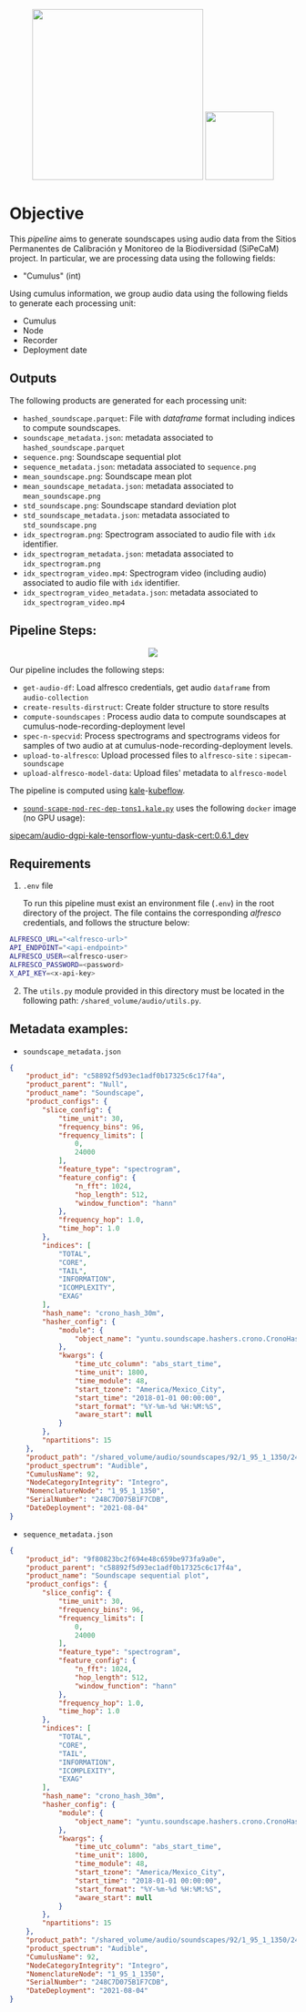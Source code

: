 <p float="left" align="center">
  <img src="https://i.imgur.com/fUFVFBl.png" width="300" />
  <img src="https://i.imgur.com/qymEZ1n.png" width="120" /> 
</p>

# Objective

This _pipeline_ aims to generate soundscapes using audio data from the Sitios Permanentes de Calibración y Monitoreo de la Biodiversidad (SiPeCaM) project. In particular, we are processing data using the following fields:

- "Cumulus"  (int)

Using cumulus information, we group audio data using the following fields to generate each processing unit:

- Cumulus
- Node
- Recorder
- Deployment date

## Outputs

The following products are generated for each processing unit: 

- `hashed_soundscape.parquet`: File with _dataframe_ format including indices to compute soundscapes.
- `soundscape_metadata.json`: metadata associated to `hashed_soundscape.parquet`
- `sequence.png`: Soundscape sequential plot
- `sequence_metadata.json`:  metadata associated to `sequence.png`
- `mean_soundscape.png`:  Soundscape mean plot
- `mean_soundscape_metadata.json`:  metadata associated to `mean_soundscape.png`
- `std_soundscape.png`: Soundscape standard deviation plot
- `std_soundscape_metadata.json`:  metadata associated to `std_soundscape.png`
- `idx_spectrogram.png`: Spectrogram associated to audio file with `idx` identifier.
- `idx_spectrogram_metadata.json`: metadata associated to `idx_spectrogram.png`
- `idx_spectrogram_video.mp4`: Spectrogram video (including audio) associated to audio file with `idx` identifier.
- `idx_spectrogram_video_metadata.json`: metadata associated to `idx_spectrogram_video.mp4`

## Pipeline Steps:

<p align="center">
  <img src="https://i.imgur.com/YxryqRX.png"/>
</p>



Our pipeline includes the following steps:

- `get-audio-df`:  Load alfresco credentials, get audio `dataframe` from `audio-collection`
- `create-results-dirstruct`: Create folder structure to store results
- `compute-soundscapes` : Process audio data to compute soundscapes at cumulus-node-recording-deployment level
- `spec-n-specvid`: Process spectrograms and spectrograms videos for samples of two audio at at cumulus-node-recording-deployment levels.
- `upload-to-alfresco`: Upload processed files to `alfresco-site` : `sipecam-soundscape`
- `upload-alfresco-model-data`: Upload files' metadata to `alfresco-model`

The pipeline is computed using [kale](https://github.com/kubeflow-kale/kale)-[kubeflow](https://www.kubeflow.org/).

- [`sound-scape-nod-rec-dep-tons1.kale.py`](https://github.com/CONABIO/kube_sipecam_pipelines/blob/main/audio/kubeflow/soundscapes/sipecam/.kale/sound-scape-nod-rec-dep-tons1.kale.py)  uses the following `docker` image (no GPU usage):

[sipecam/audio-dgpi-kale-tensorflow-yuntu-dask-cert:0.6.1_dev](https://github.com/CONABIO/yuntu-private/blob/alfresco/dockerfiles/tensorflow-yuntu-dask/0.6.1_dev/Dockerfile)

## Requirements

1. `.env` file

	To run this pipeline must exist an environment file (`.env`) in the root directory of the project. The file contains the corresponding _alfresco_ credentials, and follows the structure below:

```bash
ALFRESCO_URL="<alfresco-url>"
API_ENDPOINT="<api-endpoint>"
ALFRESCO_USER=<alfresco-user>
ALFRESCO_PASSWORD=<password>
X_API_KEY=<x-api-key>
```

2. The `utils.py` module provided in this directory must be located in the following path: `/shared_volume/audio/utils.py`.


## Metadata examples:

- `soundscape_metadata.json`

```json
{
    "product_id": "c58892f5d93ec1adf0b17325c6c17f4a",
    "product_parent": "Null",
    "product_name": "Soundscape",
    "product_configs": {
        "slice_config": {
            "time_unit": 30,
            "frequency_bins": 96,
            "frequency_limits": [
                0,
                24000
            ],
            "feature_type": "spectrogram",
            "feature_config": {
                "n_fft": 1024,
                "hop_length": 512,
                "window_function": "hann"
            },
            "frequency_hop": 1.0,
            "time_hop": 1.0
        },
        "indices": [
            "TOTAL",
            "CORE",
            "TAIL",
            "INFORMATION",
            "ICOMPLEXITY",
            "EXAG"
        ],
        "hash_name": "crono_hash_30m",
        "hasher_config": {
            "module": {
                "object_name": "yuntu.soundscape.hashers.crono.CronoHasher"
            },
            "kwargs": {
                "time_utc_column": "abs_start_time",
                "time_unit": 1800,
                "time_module": 48,
                "start_tzone": "America/Mexico_City",
                "start_time": "2018-01-01 00:00:00",
                "start_format": "%Y-%m-%d %H:%M:%S",
                "aware_start": null
            }
        },
        "npartitions": 15
    },
    "product_path": "/shared_volume/audio/soundscapes/92/1_95_1_1350/248C7D075B1F7CDB/2021-08-04/hashed_soundscape.parquet",
    "product_spectrum": "Audible",
    "CumulusName": 92,
    "NodeCategoryIntegrity": "Integro",
    "NomenclatureNode": "1_95_1_1350",
    "SerialNumber": "248C7D075B1F7CDB",
    "DateDeployment": "2021-08-04"
}
```



- `sequence_metadata.json`

```json
{
    "product_id": "9f80823bc2f694e48c659be973fa9a0e",
    "product_parent": "c58892f5d93ec1adf0b17325c6c17f4a",
    "product_name": "Soundscape sequential plot",
    "product_configs": {
        "slice_config": {
            "time_unit": 30,
            "frequency_bins": 96,
            "frequency_limits": [
                0,
                24000
            ],
            "feature_type": "spectrogram",
            "feature_config": {
                "n_fft": 1024,
                "hop_length": 512,
                "window_function": "hann"
            },
            "frequency_hop": 1.0,
            "time_hop": 1.0
        },
        "indices": [
            "TOTAL",
            "CORE",
            "TAIL",
            "INFORMATION",
            "ICOMPLEXITY",
            "EXAG"
        ],
        "hash_name": "crono_hash_30m",
        "hasher_config": {
            "module": {
                "object_name": "yuntu.soundscape.hashers.crono.CronoHasher"
            },
            "kwargs": {
                "time_utc_column": "abs_start_time",
                "time_unit": 1800,
                "time_module": 48,
                "start_tzone": "America/Mexico_City",
                "start_time": "2018-01-01 00:00:00",
                "start_format": "%Y-%m-%d %H:%M:%S",
                "aware_start": null
            }
        },
        "npartitions": 15
    },
    "product_path": "/shared_volume/audio/soundscapes/92/1_95_1_1350/248C7D075B1F7CDB/2021-08-04/soundscape_seq.png",
    "product_spectrum": "Audible",
    "CumulusName": 92,
    "NodeCategoryIntegrity": "Integro",
    "NomenclatureNode": "1_95_1_1350",
    "SerialNumber": "248C7D075B1F7CDB",
    "DateDeployment": "2021-08-04"
}
```



